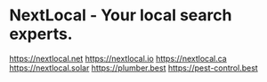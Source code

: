 # NextLocal - Your local search experts.
https://nextlocal.net https://nextlocal.io https://nextlocal.ca https://nextlocal.solar https://plumber.best https://pest-control.best
